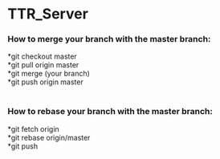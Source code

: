# TTR_Server

### How to merge your branch with the master branch:
*git checkout master<br>
*git pull origin master<br>
*git merge (your branch)<br>
*git push origin master<br>
<br>
### How to rebase your branch with the master branch:
*git fetch origin <br>
*git rebase origin/master <br>
*git push<br>
